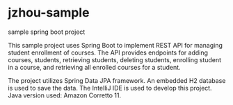 # jzhou-sample
sample spring boot project

This sample project uses Spring Boot to implement REST API for managing student enrollment of courses.
The API provides endpoints for adding courses, students, retrieving students, deleting students, enrolling
student in a course, and retrieving all enrolled courses for a student.

The project utilizes Spring Data JPA framework. An embedded H2 database is used to save the data.
The IntelliJ IDE is used to develop this project.
Java version used: Amazon Corretto 11.
